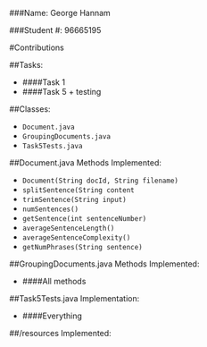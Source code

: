 ###Name: George Hannam

###Student #: 96665195

#Contributions

##Tasks:
* ####Task 1
* ####Task 5 + testing

##Classes:
* `Document.java`
* `GroupingDocuments.java`
* `Task5Tests.java`

##Document.java Methods Implemented:
* `Document(String docId, String filename)`
* `splitSentence(String content`
* `trimSentence(String input)`
* `numSentences()`
* `getSentence(int sentenceNumber)`
* `averageSentenceLength()`
* `averageSentenceComplexity()`
* `getNumPhrases(String sentence)`

##GroupingDocuments.java Methods Implemented:
* ####All methods

##Task5Tests.java Implementation:
* ####Everything

##/resources Implemented:

